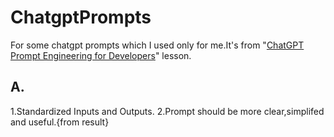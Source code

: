 # ChatgptPrompts
For some chatgpt prompts which I used  only for me.It's from "[ChatGPT Prompt Engineering for Developers](https://www.deeplearning.ai/short-courses/chatgpt-prompt-engineering-for-developers/)" lesson.


## A.
1.Standardized Inputs and Outputs.
2.Prompt should be more clear,simplifed and useful.{from result}


